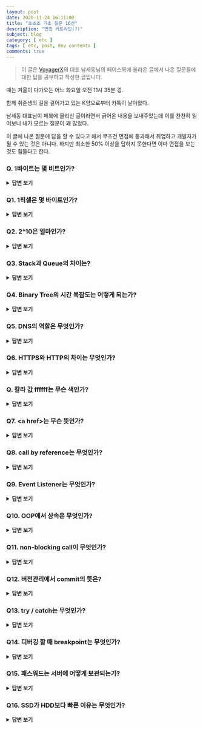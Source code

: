 ```yaml
---
layout: post
date: 2020-11-24 16:11:00
title: "초초초 기초 질문 16선"
description: "면접 커트라인(?)"
subject: blog
category: [ etc ]
tags: [ etc, post, dev contents ]
comments: true
---
```


> 이 글은 [VoyagerX](https://www.voyagerx.com)의 대표 남세동님의 페이스북에 올라온 글에서 나온 질문들에 대한 답을 공부하고 작성한 글입니다.

때는 겨울이 다가오는 어느 화요일 오전 11시 35분 경.

함께 취준생의 길을 걸어가고 있는 K양으로부터 카톡이 날아왔다.

남세동 대표님이 페북에 올리신 글이라면서 긁어온 내용을 보내주었는데 이를 찬찬히 읽어보니 내가 모르는 질문이 꽤 많았다.

이 글에 나온 질문에 답을 할 수 있다고 해서 무조건 면접에 통과해서 취업하고 개발자가 될 수 있는 것은 아니다. 하지만 최소한 50% 이상을 답하지 못한다면 아마 면접을 보는 것도 힘들다고 한다.

### Q. 1바이트는 몇 비트인가?

<details>
  <summary><b>답변 보기</b></summary>
  <br/>
  <p>&nbsp;&nbsp;&nbsp;과거에는 4비트, 6비트를 1바이트로 삼는 컴퓨터도 있었으나, 현대의 컴퓨터 아키텍처에서는 8비트를 1바이트로 삼는다. 표준 C 언어에서는 '8비트 이상'을 1바이트로 삼도록 규정하고 있다.</p>
  <br/>
  <p><b>반드시 8비트 == 1바이트는 아니다</b></p>
  <p>&nbsp;&nbsp;&nbsp;C의 경우 한 바이트는 실행 환경에서 쓰이는 문자들을 담을 수 있을 만큼 큰 단위(C 표준 3.5항)로 정의되며, 한 바이트를 담는 `char` 자료형은 부호의 유무에 상관 없이 적어도 8비트 이상이어야 한다. 자바의 `byte` 자료형은 항상 부호가 있으며 8비트로 정의된다.</p>
  <p>7bit, 16bit이면 안되고 꼭 8bit 이어야 하는가? 라고 한다면, 컴퓨터 아키텍쳐가 영문권에서 발전했기 때문이라고 한다.</p>
  <p>0101010로 이루어진 전자신호를 사람이 인식할 수 있는 문자로 저장을 해야 하는데, 이런 문자를 표현하는 코드들의 숫자가 7bit ~ 8bit로 충분했었다고 한다. (ASCII 코드)</p>
  <p>1개당 2개의 정보를 표시 가능한 비트를 8개 묶은 1옥텟으로 256종류의 정보를 나타낼 수 있다. 숫자와 영문자(유니코드)를 모두 표현하고 남는 공간에 특수문자까지 할당할 수 있어 7비트보다 다루기 편하기 때문에 1옥텟 = 1바이트인 CPU가 나온 이래로 사실상 8비트가 표준 1바이트로 된 것이다. 물론 7비트로도 숫자와 영문자를 다 표현하고도 남는다. ASCII 코드는 실제로 7bit이고 아스키 확장 부호를 포함하여 8bit이기 때문에 이러한 점에서 7비트를 1바이트로 삼기도 한다.</p>
  <br/>
</details>

### Q1. 1픽셀은 몇 바이트인가?

<details>
  <summary><b>답변 보기</b></summary>
  <br/>
  <p>&nbsp;&nbsp;&nbsp;</p>
  <br/>
</details>

### Q2. 2^10은 얼마인가?

<details>
  <summary><b>답변 보기</b></summary>
  <br/>
  <p>&nbsp;&nbsp;&nbsp;</p>
  <br/>
</details>

### Q3. Stack과 Queue의 차이는?

<details>
  <summary><b>답변 보기</b></summary>
  <br/>
  <p>&nbsp;&nbsp;&nbsp;</p>
  <br/>
</details>

### Q4. Binary Tree의 시간 복잡도는 어떻게 되는가?

<details>
  <summary><b>답변 보기</b></summary>
  <br/>
  <p>&nbsp;&nbsp;&nbsp;</p>
  <br/>
</details>

### Q5. DNS의 역할은 무엇인가?

<details>
  <summary><b>답변 보기</b></summary>
  <br/>
  <p>&nbsp;&nbsp;&nbsp;</p>
  <br/>
</details>

### Q6. HTTPS와 HTTP의 차이는 무엇인가?

<details>
  <summary><b>답변 보기</b></summary>
  <br/>
  <p>&nbsp;&nbsp;&nbsp;</p>
  <br/>
</details>

### Q. 칼라 값 ffffff는 무슨 색인가?

<details>
  <summary><b>답변 보기</b></summary>
  <br/>
  <p>&nbsp;&nbsp;&nbsp;</p>
  <br/>
</details>

### Q7. \<a href>는 무슨 뜻인가?

<details>
  <summary><b>답변 보기</b></summary>
  <br/>
  <p>&nbsp;&nbsp;&nbsp;</p>
  <br/>
</details>

### Q8. call by reference는 무엇인가?

<details>
  <summary><b>답변 보기</b></summary>
  <br/>
  <p>&nbsp;&nbsp;&nbsp;</p>
  <br/>
</details>

### Q9. Event Listener는 무엇인가?

<details>
  <summary><b>답변 보기</b></summary>
  <br/>
  <p>&nbsp;&nbsp;&nbsp;</p>
  <br/>
</details>

### Q10. OOP에서 상속은 무엇인가?

<details>
  <summary><b>답변 보기</b></summary>
  <br/>
  <p>&nbsp;&nbsp;&nbsp;</p>
  <br/>
</details>

### Q11. non-blocking call이 무엇인가?

<details>
  <summary><b>답변 보기</b></summary>
  <br/>
  <p>&nbsp;&nbsp;&nbsp;</p>
  <br/>
</details>

### Q12. 버전관리에서 commit의 뜻은?

<details>
  <summary><b>답변 보기</b></summary>
  <br/>
  <p>&nbsp;&nbsp;&nbsp;</p>
  <br/>
</details>

### Q13. try / catch는 무엇인가?

<details>
  <summary><b>답변 보기</b></summary>
  <br/>
  <p>&nbsp;&nbsp;&nbsp;</p>
  <br/>
</details>

### Q14. 디버깅 할 때 breakpoint는 무엇인가?

<details>
  <summary><b>답변 보기</b></summary>
  <br/>
  <p>&nbsp;&nbsp;&nbsp;</p>
  <br/>
</details>

### Q15. 패스워드는 서버에 어떻게 보관되는가?

<details>
  <summary><b>답변 보기</b></summary>
  <br/>
  <p>&nbsp;&nbsp;&nbsp;</p>
  <br/>
</details>

### Q16. SSD가 HDD보다 빠른 이유는 무엇인가?

<details>
  <summary><b>답변 보기</b></summary>
  <br/>
  <p>&nbsp;&nbsp;&nbsp;</p>
  <br/>
</details>
